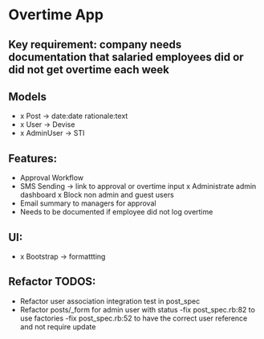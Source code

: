# Overtime App

## Key requirement: company needs documentation that salaried employees did or did not get overtime each week

## Models
- x Post -> date:date rationale:text
- x User -> Devise
- x AdminUser -> STI

## Features:
- Approval Workflow
- SMS Sending -> link to approval or overtime input
x Administrate admin dashboard
x Block non admin and guest users
- Email summary to managers for approval
- Needs to be documented if employee did not log overtime

## UI:
- x Bootstrap -> formattting

## Refactor TODOS:
- Refactor user association integration test in post_spec
- Refactor posts/_form for admin user with status
-fix post_spec.rb:82 to use factories
-fix post_spec.rb:52 to have the correct user reference and not require update